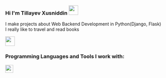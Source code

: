 ### Hi I'm Tillayev Xusniddin <img src="https://media.giphy.com/media/hvRJCLFzcasrR4ia7z/giphy.gif"    width="30px">

I make projects about Web Backend Development in Python(Django, Flask) <br/>
I really like to travel and read books

<a href="https://www.instagram.com/xusniddin13_04/"> 
<img src="https://freelogopng.com/images/all_img/1658586823instagram-logo-transparent.png" width="30px">
</a>

<br />

### Programming Languages and Tools I work with:

<code><img src="https://encrypted-tbn0.gstatic.com/images?q=tbn:ANd9GcTRRsPyyRaa_G3gG5ppioUk8c5YhmsUlv9u9w67zzJfJaWmFV7rYCdmWidn21wNuPMh7uw&usqp=CAU" height="25px"><code>

